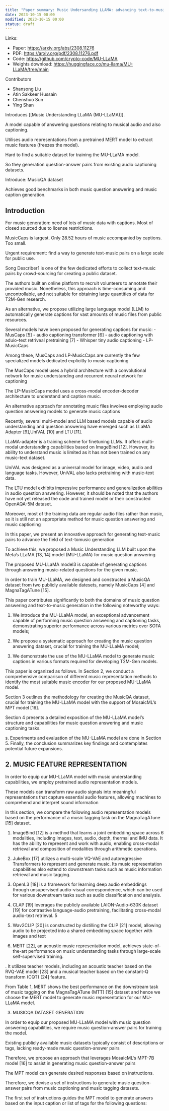 ```yaml
---
title: "Paper summary: Music Undersanding LLAMA: advancing text-to-music generation with question answering and captioning"
date: 2023-10-15 00:00
modified: 2023-10-15 00:00
status: draft
---  
```


Links:

* Paper: https://arxiv.org/abs/2308.11276
* PDF: https://arxiv.org/pdf/2308.11276.pdf
* Code: https://github.com/crypto-code/MU-LLaMA
* Weights download: https://huggingface.co/mu-llama/MU-LLaMA/tree/main

Contributors

* Shansong Liu
* Atin Sakkeer Hussain
* Chenshuo Sun
* Ying Shan

Introduces [[Music Understanding LLaMA (MU-LLaMA)]].

A model capable of answering questions relating to musical audio and also captioning.

Utilises audio representations from a pretrained MERT model to extract music features (freezes the model).

Hard to find a suitable dataset for training the MU-LLaMA model.

So they generation question-answer pairs from existing audio captioning datasets.

Introduce: MusicQA dataset

Achieves good benchmarks in both music question answering and music caption generation.

## Introduction

For music generation: need of lots of music data with captions. Most of closed sourced due to license restrictions.

MusicCaps is largest. Only 28.52 hours of music accompanied by captions. Too small.

Urgent requirement: find a way to generate text-music pairs on a large scale for public use.

Song Describer1 is one of the few dedicated efforts to collect text-music pairs by crowd-sourcing for creating a public dataset. 

The authors built an online platform to recruit volunteers to annotate their provided music. Nonetheless, this approach is time-consuming and uncontrollable, and not suitable for obtaining large quantities of data for T2M-Gen research.

As an alternative, we propose utilizing large language model (LLM) to automatically generate captions for vast amounts of music files from public resources.

Several models have been proposed for generating captions for music:
    - MusCaps [5]
    - audio captioning transformer [6]
    - audio captioning with aduio-text retriveal pretraining [7]
    - Whisper tiny audio captioning
    - LP-MusicCaps
    
Among these, MusCaps and LP-MusicCaps are currently the few specialized models dedicated explicitly to music captioning

The MusCaps model uses a hybrid architecture with a convolutional network for music understanding and recurrent neural network for captioning

The LP-MusicCaps model uses a cross-modal encoder-decoder architecture to understand and caption music.

An alternative approach for annotating music files involves employing audio question answering models to generate music captions

Recently, several multi-model and LLM based models capable of audio understanding and question answering have emerged such as LLaMA Adapter [9],UniVAL [10] and LTU [11].

LLaMA-adapter is a training scheme for finetuning LLMs. It offers multi-modal understanding capabilities based on ImageBind [12]. However, its ability to understand music is limited as it has not been trained on any music-text dataset.

UniVAL was designed as a universal model for image, video, audio and language tasks. However, UniVAL also lacks pretraining with music-text data.

The LTU model exhibits impressive performance and generalization abilities in
audio question answering. However, it should be noted that
the authors have not yet released the code and trained model
or their constructed OpenAQA-5M dataset. 

Moreover, most
of the training data are regular audio files rather than music, so it is still not an appropriate method for music question answering and music captioning

In this paper, we present an innovative approach for
generating text-music pairs to advance the field of text-tomusic generation

To achieve this, we proposed a Music
Understanding LLM built upon the Meta’s LLaMA [13, 14]
model (MU-LLaMA) for music question answering

 The
proposed MU-LLaMA model3
is capable of generating captions through answering music-related questions for the given
music. 

In order to train MU-LLaMA, we designed and constructed a MusicQA dataset from two publicly available
datesets, namely MusicCaps [4] and MagnaTagATune [15].

This paper contributes significantly to both the domains
of music question answering and text-to-music generation
in the following noteworthy ways:

1) We introduce the
MU-LLaMA model, an exceptional advancement capable of
performing music question answering and captioning tasks,
demonstrating superior performance across various metrics
over SOTA models;

2) We propose a systematic approach
for creating the music question answering dataset, crucial
for training the MU-LLaMA model;

 3) We demonstrate the
use of the MU-LLaMA model to generate music captions in
various formats required for developing T2M-Gen models.

This paper is organized as follows. In Section 2, we conduct a comprehensive comparison of different music representation methods to identify the most suitable music encoder
for our proposed MU-LLaMA model.

Section 3 outlines the
methodology for creating the MusicQA dataset, crucial for
training the MU-LLaMA model with the support of MosaicML’s MPT model [16]. 

Section 4 presents a detailed
exposition of the MU-LLaMA model’s structure and capabilities for music question answering and music captioning
tasks.

s. Experiments and evaluation of the MU-LLaMA model
are done in Section 5. Finally, the conclusion summarizes
key findings and contemplates potential future expansions.

## 2. MUSIC FEATURE REPRESENTATION

In order to equip our MU-LLaMA model with music understanding capabilities, we employ pretrained audio representation models. 

These models can transform raw audio signals into meaningful representations that capture essential audio features, allowing machines to comprehend and interpret
sound information

In this section, we compare the following
audio representation models based on the performance of a
music tagging task on the MagnaTagATune [15] dataset.

1) ImageBind [12] is a method that learns a joint embedding space across 6 modalities, including images, text,
audio, depth, thermal and IMU data. It has the ability to represent and work with audio, enabling cross-modal retrieval
and composition of modalities through arithmetic operations.

2) JukeBox [17] utilizes a multi-scale VQ-VAE and autoregressive Transformers to represent and generate music. Its
music representation capabilities also extend to downstream tasks such as music information retrieval and music tagging.

3) OpenL3 [18] is a framework for learning deep audio embeddings through unsupervised audio-visual correspondence,
which can be used for various downstream tasks such as audio classification and analysis.

4) CLAP [19] leverages the publicly available LAION-Audio-630K dataset [19] for contrastive language-audio pretraining, facilitating cross-modal audio-text retrieval. 5

5) Wav2CLIP [20] is constructed by
distilling the CLIP [21] model, allowing audio to be projected into a shared embedding space together with images
and text

6) MERT [22], an acoustic music representation
model, achieves state-of-the-art performance on music understanding tasks through large-scale self-supervised training. 

. It
utilizes teacher models, including an acoustic teacher based
on the RVQ-VAE model [23] and a musical teacher based on
the constant-Q transform (CQT) [24] feature.

From Table 1, MERT shows the best performance on the
downstream task of music tagging on the MagnaTagATune
(MTT) [15] dataset and hence we choose the MERT model to
generate music representation for our MU-LLaMA model.

3. MUSICQA DATASET GENERATION

In order to equip our proposed MU-LLaMA model with
music question answering capabilities, we require music
question-answer pairs for training the model. 

 Existing publicly available music datasets typically consist of descriptions or tags, lacking ready-made music question-answer
pairs

Therefore, we propose an approach that leverages MosaicML’s MPT-7B model [16] to assist in generating music
question-answer pairs

The MPT model can generate desired
responses based on instructions.

Therefore, we devise a set
of instructions to generate music question-answer pairs from
music captioning and music tagging datasets.

The first set of instructions guides the MPT model to
generate answers based on the input caption or list of tags
for the following questions: 
